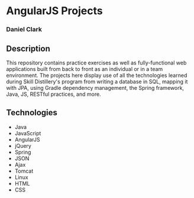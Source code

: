 # AngularJS Projects
### Daniel Clark

## Description
This repository contains practice exercises as well as fully-functional web applications built from back to front as an individual or in a team environment. The projects here display use of all the technologies learned during Skill Distillery's program from writing a database in SQL, mapping it with JPA, using Gradle dependency management, the Spring framework, Java, JS, RESTful practices, and more.

## Technologies
* Java
* JavaScript
* AngularJS
* jQuery
* Spring
* JSON
* Ajax
* Tomcat
* Linux
* HTML
* CSS
